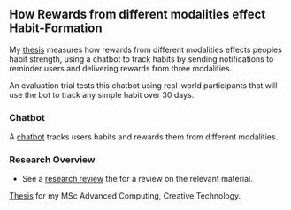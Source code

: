 ## How Rewards from different modalities effect Habit-Formation

My [thesis](thesis/main.pdf) measures how rewards from different modalities effects peoples habit strength, using a chatbot to track habits by sending notifications to reminder users and delivering rewards from three modalities.

An evaluation trial tests this chatbot using real-world participants that will use the bot to track any simple habit over 30 days.


### Chatbot

A [chatbot](chatbot) tracks users habits and rewards them from different modalities.


### Research Overview

- See a [research review](https://github.com/harrymt/habit-reward-system/releases/tag/0.1) the for a review on the relevant material.



[Thesis](thesis/main.pdf) for my MSc Advanced Computing, Creative Technology.
